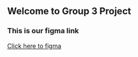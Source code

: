 ## Welcome to Group 3 Project
### This is our figma link 
  [Click here to figma](https://www.figma.com/file/kK4UA4SqXZAc9WGCW7naHi/app-Lapstore?type=design&node-id=0-1&mode=design&t=UaD04aDyH4iRG4ba-0)
